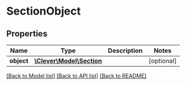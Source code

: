 # SectionObject

## Properties
Name | Type | Description | Notes
------------ | ------------- | ------------- | -------------
**object** | [**\Clever\Model\Section**](Section.md) |  | [optional] 

[[Back to Model list]](README.md#documentation-for-models) [[Back to API list]](README.md#documentation-for-api-endpoints) [[Back to README]](README.md)


